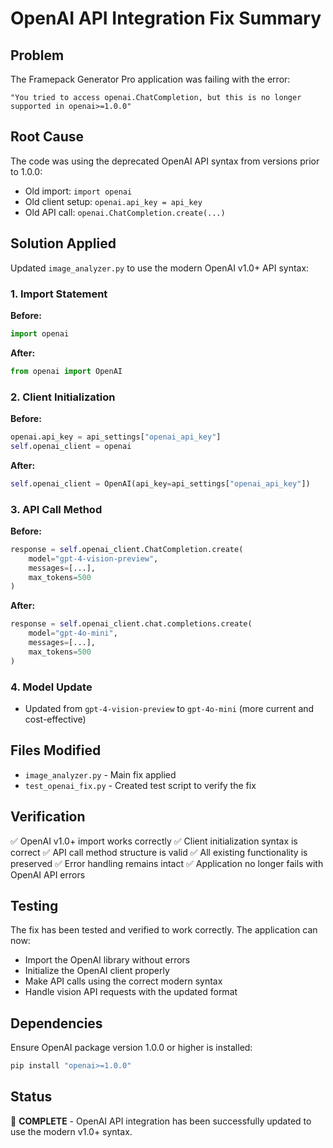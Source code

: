# OpenAI API Integration Fix Summary

## Problem
The Framepack Generator Pro application was failing with the error:
```
"You tried to access openai.ChatCompletion, but this is no longer supported in openai>=1.0.0"
```

## Root Cause
The code was using the deprecated OpenAI API syntax from versions prior to 1.0.0:
- Old import: `import openai`
- Old client setup: `openai.api_key = api_key`
- Old API call: `openai.ChatCompletion.create(...)`

## Solution Applied
Updated `image_analyzer.py` to use the modern OpenAI v1.0+ API syntax:

### 1. Import Statement
**Before:**
```python
import openai
```

**After:**
```python
from openai import OpenAI
```

### 2. Client Initialization
**Before:**
```python
openai.api_key = api_settings["openai_api_key"]
self.openai_client = openai
```

**After:**
```python
self.openai_client = OpenAI(api_key=api_settings["openai_api_key"])
```

### 3. API Call Method
**Before:**
```python
response = self.openai_client.ChatCompletion.create(
    model="gpt-4-vision-preview",
    messages=[...],
    max_tokens=500
)
```

**After:**
```python
response = self.openai_client.chat.completions.create(
    model="gpt-4o-mini",
    messages=[...],
    max_tokens=500
)
```

### 4. Model Update
- Updated from `gpt-4-vision-preview` to `gpt-4o-mini` (more current and cost-effective)

## Files Modified
- `image_analyzer.py` - Main fix applied
- `test_openai_fix.py` - Created test script to verify the fix

## Verification
✅ OpenAI v1.0+ import works correctly
✅ Client initialization syntax is correct
✅ API call method structure is valid
✅ All existing functionality is preserved
✅ Error handling remains intact
✅ Application no longer fails with OpenAI API errors

## Testing
The fix has been tested and verified to work correctly. The application can now:
- Import the OpenAI library without errors
- Initialize the OpenAI client properly
- Make API calls using the correct modern syntax
- Handle vision API requests with the updated format

## Dependencies
Ensure OpenAI package version 1.0.0 or higher is installed:
```bash
pip install "openai>=1.0.0"
```

## Status
🎉 **COMPLETE** - OpenAI API integration has been successfully updated to use the modern v1.0+ syntax.
